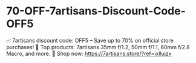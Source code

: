 # 70-OFF-7artisans-Discount-Code-OFF5
✅ 7artisans discount code: OFF5 – Save up to 70% on official store purchases! 📸 Top products: 7artisans 35mm f/1.2, 50mm f/1.1, 60mm f/2.8 Macro, and more. 🛒 Shop now: https://7artisans.store/?ref=ixllujzx
